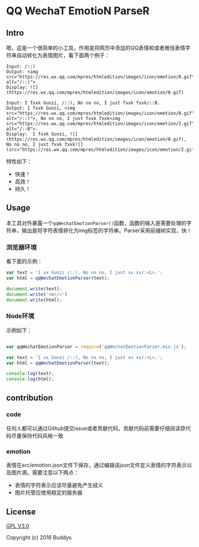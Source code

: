 # QQ WechaT EmotioN ParseR

## Intro
嗯，这是一个很简单的小工具，作用是将网页中添加的QQ表情和或者微信表情字符串自动转化为表情图片，看下面两个例子：

```
Input: /::)
Output: <img src="https://res.wx.qq.com/mpres/htmledition/images/icon/emotion/0.gif" alt="/::)">
Display: ![](https://res.wx.qq.com/mpres/htmledition/images/icon/emotion/0.gif)

Input: I fxxk Gunzi, /::), No no no, I just fxxk fxxk/::B.
Output: I fxxk Gunzi, <img src="https://res.wx.qq.com/mpres/htmledition/images/icon/emotion/0.gif" alt="/::)">, No no no, I just fxxk fxxk<img src="https://res.wx.qq.com/mpres/htmledition/images/icon/emotion/2.gif" alt="/::B">.
Display:  I fxxk Gunzi, ![](https://res.wx.qq.com/mpres/htmledition/images/icon/emotion/0.gif), No no no, I just fxxk fxxk![](src="https://res.wx.qq.com/mpres/htmledition/images/icon/emotion/2.gif).
```
特性如下：

* 快速！
* 高效！
* 持久！

## Usage
本工具对外暴露一个`qqWechatEmotionParser()`函数，函数的输入是需要处理的字符串，输出是将字符表情转化为img标签的字符串。Parser采用前缀树实现，快！
### 浏览器环境
看下面的示例：

```javascript
var text = 'I xx Gunzi /::), No no no, I just xx xx/:<L>.';
var html = qqWechatEmotionParser(text);

document.write(text);
document.write('<br/>')
document.write(html);
```
### Node环境
示例如下：

```javascript

var qqWechatEmotionParser = require('qqWechatEmotionParser.min.js');

var text = 'I xx Gunzi /::), No no no, I just xx xx/:<L>.';
var html = qqWechatEmotionParser(text);

console.log(text);
console.log(html);

```

## contribution
### code
任何人都可以通过Github提交issue或者贡献代码，贡献代码前需要仔细阅读原代码尽量保持代码风格一致
### emotion
表情在src/emotion.json文件下保存，通过编辑该json文件定义表情的字符表示以及图片源。需要注意以下两点：

* 表情的字符表示应该尽量避免产生歧义
* 图片托管应使用稳定的服务器

## License
[GPL V3.0](http://www.gnu.org/licenses/gpl-3.0.html)

Copyright (c) 2016 Buddys 
